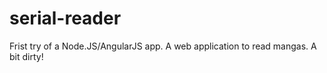 serial-reader
=============

Frist try of a Node.JS/AngularJS app. A web application to read mangas.
A bit dirty!
